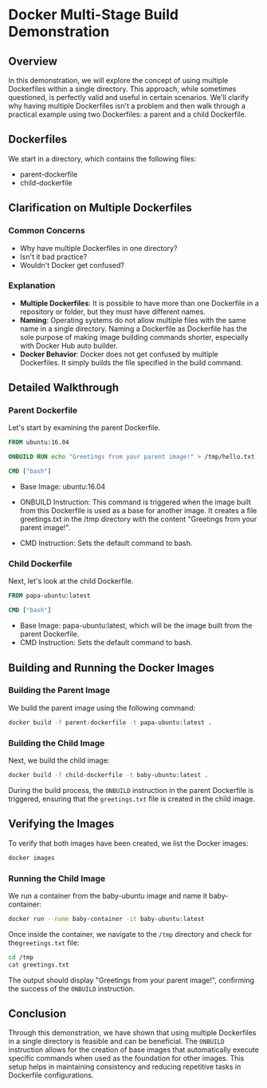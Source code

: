 # Docker Multi-Stage Build Demonstration


## Overview
In this demonstration, we will explore the concept of using multiple Dockerfiles within a single directory. This approach, while sometimes questioned, is perfectly valid and useful in certain scenarios. We'll clarify why having multiple Dockerfiles isn't a problem and then walk through a practical example using two Dockerfiles: a parent and a child Dockerfile.

## Dockerfiles
We start in a directory, which contains the following files:

- parent-dockerfile
- child-dockerfile

## Clarification on Multiple Dockerfiles

### Common Concerns
- Why have multiple Dockerfiles in one directory?
- Isn't it bad practice?
- Wouldn't Docker get confused?

### Explanation
- **Multiple Dockerfiles**: It is possible to have more than one Dockerfile in a repository or folder, but they must have different names.
- **Naming**: Operating systems do not allow multiple files with the same name in a single directory. Naming a Dockerfile as Dockerfile has the sole purpose of making image building commands shorter, especially with Docker Hub auto builder.
- **Docker Behavior**: Docker does not get confused by multiple Dockerfiles. It simply builds the file specified in the build command.

## Detailed Walkthrough

### Parent Dockerfile
Let's start by examining the parent Dockerfile.

```dockerfile
FROM ubuntu:16.04

ONBUILD RUN echo "Greetings from your parent image!" > /tmp/hello.txt

CMD ["bash"]
```
- Base Image: ubuntu:16.04

- ONBUILD Instruction: This command is triggered when the image built from this Dockerfile is used as a base for another image. It creates a file greetings.txt in the /tmp directory with the content "Greetings from your parent image!".

- CMD Instruction: Sets the default command to bash.


### Child Dockerfile
Next, let's look at the child Dockerfile.

```dockerfile
FROM papa-ubuntu:latest

CMD ["bash"]
```
- Base Image: papa-ubuntu:latest, which will be the image built from the parent Dockerfile.
- CMD Instruction: Sets the default command to bash.


## Building and Running the Docker Images
### Building the Parent Image
We build the parent image using the following command:

```sh
docker build -f parent-dockerfile -t papa-ubuntu:latest .
```

### Building the Child Image
Next, we build the child image:

```sh
docker build -f child-dockerfile -t baby-ubuntu:latest .
```

During the build process, the `ONBUILD` instruction in the parent Dockerfile is triggered, ensuring that the `greetings.txt` file is created in the child image.

## Verifying the Images
To verify that both images have been created, we list the Docker images:

```sh
docker images
```

### Running the Child Image
We run a container from the baby-ubuntu image and name it baby-container:

```sh
docker run --name baby-container -it baby-ubuntu:latest
```

Once inside the container, we navigate to the `/tmp` directory and check for the`greetings.txt` file:

```sh
cd /tmp
cat greetings.txt
```

The output should display "Greetings from your parent image!", confirming the success of the `ONBUILD` instruction.

## Conclusion
Through this demonstration, we have shown that using multiple Dockerfiles in a single directory is feasible and can be beneficial. The `ONBUILD` instruction allows for the creation of base images that automatically execute specific commands when used as the foundation for other images. This setup helps in maintaining consistency and reducing repetitive tasks in Dockerfile configurations.